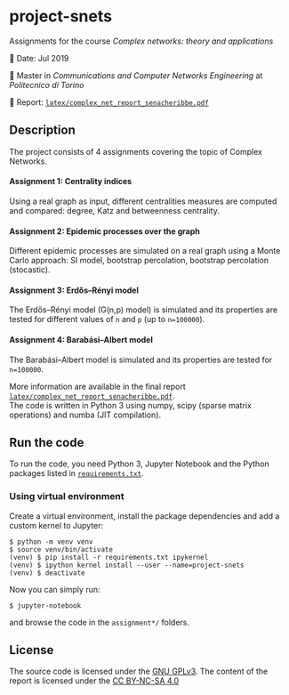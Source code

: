 # project-snets

Assignments for the course *Complex networks: theory and applications*

:date: Date: Jul 2019

:school: Master in *Communications and Computer Networks Engineering* at *Politecnico di Torino*

:page_facing_up: Report: [`latex/complex_net_report_senacheribbe.pdf`](latex/complex_net_report_senacheribbe.pdf)

## Description

The project consists of 4 assignments covering the topic of Complex Networks.

#### Assignment 1: Centrality indices
Using a real graph as input, different centralities measures are computed and compared: degree, Katz and betweenness centrality.

#### Assignment 2: Epidemic processes over the graph
Different epidemic processes are simulated on a real graph using a Monte Carlo approach: SI model, bootstrap percolation, bootstrap percolation (stocastic).

#### Assignment 3: Erdős–Rényi model
The Erdős–Rényi model (G(n,p) model) is simulated and its properties are tested for different values of `n` and `p` (up to `n=100000`).

#### Assignment 4: Barabási–Albert model
The Barabási–Albert model is simulated and its properties are tested for `n=100000`.

More information are available in the final report [`latex/complex_net_report_senacheribbe.pdf`](latex/complex_net_report_senacheribbe.pdf).   
The code is written in Python 3 using numpy, scipy (sparse matrix operations) and numba (JIT compilation).

## Run the code

To run the code, you need Python 3, Jupyter Notebook and the Python packages listed in [`requirements.txt`](requirements.txt).

### Using virtual environment

Create a virtual environment, install the package dependencies and add a custom kernel to Jupyter:

```
$ python -m venv venv
$ source venv/bin/activate
(venv) $ pip install -r requirements.txt ipykernel
(venv) $ ipython kernel install --user --name=project-snets
(venv) $ deactivate
```
Now you can simply run:
```
$ jupyter-notebook
```
and browse the code in the `assignment*/` folders.

## License

The source code is licensed under the [GNU GPLv3](LICENSE). The content of the report is licensed under the [CC BY-NC-SA 4.0](https://creativecommons.org/licenses/by-nc-sa/4.0/)